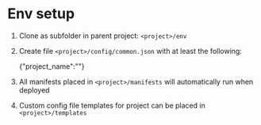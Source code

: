 Env setup
===================
1. Clone as subfolder in parent project:  `<project>/env`
2. Create file `<project>/config/common.json` with at least the following:

    {"project_name":"<project>"}

3. All manifests placed in `<project>/manifests` will automatically run when deployed
4. Custom config file templates for project can be placed in `<project>/templates`
